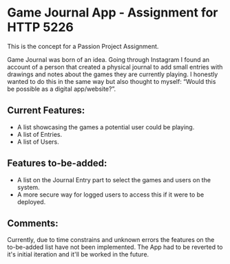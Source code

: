 # Game Journal App - Assignment for HTTP 5226

This is the concept for a Passion Project Assignment.

Game Journal was born of an idea. Going through Instagram I found an account of a person that created a physical journal to add small entries with drawings and notes about the games they are currently playing. I honestly wanted to do this in the same way but also thought to myself: “Would this be possible as a digital app/website?”.

## Current Features:
- A list showcasing the games a potential user could be playing.
- A list of Entries.
- A list of Users.

## Features to-be-added:
- A list on the Journal Entry part to select the games and users on the system.
- A more secure way for logged users to access this if it were to be deployed.

## Comments:

Currently, due to time constrains and unknown errors the features on the to-be-added list have not been implemented. The App had to be reverted to it's initial iteration and it'll be worked in the future.
